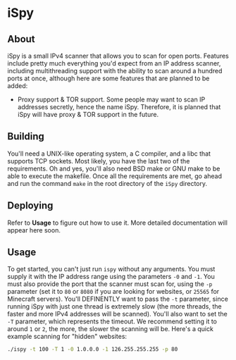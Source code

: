 # iSpy
## About
iSpy is a small IPv4 scanner that allows you to scan for open ports. Features include pretty much everything you'd expect from an IP address scanner, including multithreading support with the ability to scan around a hundred ports at once, although here are some features that are planned to be added:
* Proxy support & TOR support. Some people may want to scan IP addresses secretly, hence the name iSpy. Therefore, it is planned that iSpy will have proxy & TOR support in the future.
## Building
You'll need a UNIX-like operating system, a C compiler, and a libc that supports TCP sockets. Most likely, you have the last two of the requirements. Oh and yes, you'll also need BSD make or GNU make to be able to execute the makefile. Once all the requirements are met, go ahead and run the command `make` in the root directory of the `iSpy` directory.
## Deploying
Refer to **Usage** to figure out how to use it. More detailed documentation will appear here soon.
## Usage
To get started, you can't just run `ispy` without any arguments. You must supply it with the IP address range using the parameters `-0` and `-1`. You must also provide the port that the scanner must scan for, using the `-p` parameter (set it to `80` or `8080` if you are looking for websites, or `25565` for Minecraft servers). You'll DEFINENTLY want to pass the `-t` parameter, since running iSpy with just one thread is extremely slow (the more threads, the faster and more IPv4 addresses will be scanned). You'll also want to set the `-T` parameter, which represents the timeout. We recommend setting it to around `1` or `2`, the more, the slower the scanning will be. Here's a quick example scanning for "hidden" websites:
```sh
./ispy -t 100 -T 1 -0 1.0.0.0 -1 126.255.255.255 -p 80
```